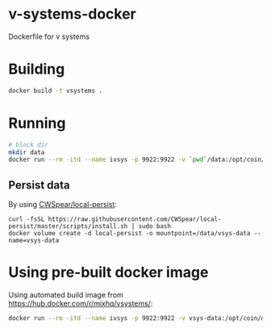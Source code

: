 # v-systems-docker
Dockerfile for v systems


# Building

```bash
docker build -t vsystems .
```

# Running

```bash
# block dir
mkdir data
docker run --rm -itd --name ivsys -p 9922:9922 -v `pwd`/data:/opt/coin/data vsystems
```

## Persist data

By using [CWSpear/local-persist](https://github.com/CWSpear/local-persist):

```
curl -fsSL https://raw.githubusercontent.com/CWSpear/local-persist/master/scripts/install.sh | sudo bash
docker volume create -d local-persist -o mountpoint=/data/vsys-data --name=vsys-data
```

# Using pre-built docker image

Using automated build image from <https://hub.docker.com/r/mixhq/vsystems/>:

```bash
docker run --rm -itd --name ivsys -p 9922:9922 -v vsys-data:/opt/coin/data mixhq/vsystems
```
